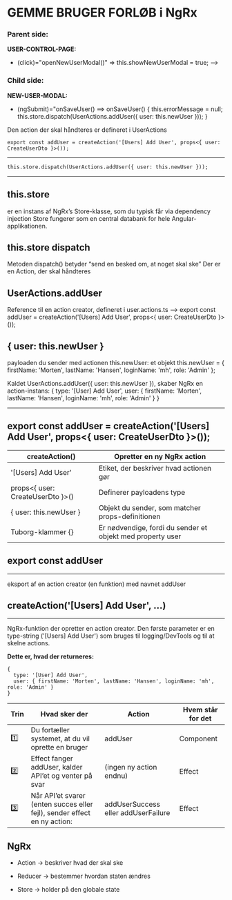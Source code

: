# GEMME BRUGER FORLØB i NgRx

### Parent side: 
**USER-CONTROL-PAGE:** 
- (click)="openNewUserModal()" => this.showNewUserModal = true; -->

### Child side: 
**NEW-USER-MODAL:**
- (ngSubmit)="onSaveUser() ==>   onSaveUser() {
	this.errorMessage = null; 
	this.store.dispatch(UserActions.addUser({ user: this.newUser }));
	  }
  
Den action der skal håndteres er defineret i UserActions

```
export const addUser = createAction('[Users] Add User', props<{ user: CreateUserDto }>());
```


--------------------------------------------------------------------------------
	this.store.dispatch(UserActions.addUser({ user: this.newUser }));  
--------------------------------------------------------------------------------

this.store 
----------
er en instans af NgRx’s Store-klasse, som du typisk får via dependency injection
Store fungerer som en central databank for hele Angular-applikationen.

this.store dispatch
-------------------
Metoden dispatch() betyder “send en besked om, at noget skal ske”
Der er en Action, der skal håndteres

UserActions.addUser
-------------------
Reference til en action creator, defineret i user.actions.ts
--> 	export const addUser = createAction('[Users] Add User', props<{ user: CreateUserDto }>());

{ user: this.newUser }
----------------------
payloaden du sender med actionen
this.newUser: et objekt
this.newUser = { firstName: 'Morten', lastName: 'Hansen', loginName: 'mh', role: 'Admin' };

Kaldet UserActions.addUser({ user: this.newUser }), skaber NgRx en action-instans:
{
  type: '[User] Add User',
  user: { firstName: 'Morten', lastName: 'Hansen', loginName: 'mh', role: 'Admin' }
}


--------------------------------------------------------------------------------------------------
 export const addUser = createAction('[Users] Add User', props<{ user: CreateUserDto }>()); 
--------------------------------------------------------------------------------------------------

 |	createAction()						|	Opretter en ny NgRx action 									|
 |	---------------						|	--------------------------									|
 |	'[Users] Add User'					|	Etiket, der beskriver hvad actionen gør						|
 |	props<{ user: CreateUserDto }>()	|	Definerer payloadens type									|
 |	{ user: this.newUser }				| 	Objekt du sender, som matcher props-definitionen			|
 |	Tuborg-klammer {}					|	Er nødvendige, fordi du sender et objekt med property user	|



## export const addUser
--------------------
eksport af en action creator (en funktion) med navnet addUser

## createAction('[Users] Add User', ...)
--------------------------------------
NgRx-funktion der opretter en action creator. 
	Den første parameter er en type-string ('[Users] Add User') 
	som bruges til logging/DevTools og til at skelne actions.	
	

**Dette er, hvad der returneres:**
```
{
  type: '[User] Add User',
  user: { firstName: 'Morten', lastName: 'Hansen', loginName: 'mh', role: 'Admin' }
}
```

| Trin		| 	Hvad sker der																|	Action								|	Hvem står for det	|
| -----		| 	-------------																|	------								|	-----------------	|
| 1️⃣		| 	Du fortæller systemet, at du vil oprette en bruger							|	addUser								| 	Component 			|
| 2️⃣		|	Effect fanger addUser, kalder API’et og venter på svar					 	|	(ingen ny action endnu)				|	Effect 				|
| 3️⃣		|	Når API’et svarer (enten succes eller fejl), sender effect en ny action:	|	addUserSuccess eller addUserFailure	| 	Effect				|


## NgRx
- Action → beskriver hvad der skal ske

- Reducer → bestemmer hvordan staten ændres

- Store → holder på den globale state
